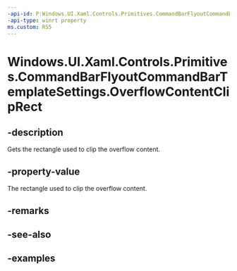 ```yaml
---
-api-id: P:Windows.UI.Xaml.Controls.Primitives.CommandBarFlyoutCommandBarTemplateSettings.OverflowContentClipRect
-api-type: winrt property
ms.custom: RS5
---
```


<!-- Property syntax.
public Rect OverflowContentClipRect { get; }
-->

# Windows.UI.Xaml.Controls.Primitives.CommandBarFlyoutCommandBarTemplateSettings.OverflowContentClipRect

## -description

Gets the rectangle used to clip the overflow content.

## -property-value

The rectangle used to clip the overflow content.

## -remarks

## -see-also

## -examples

